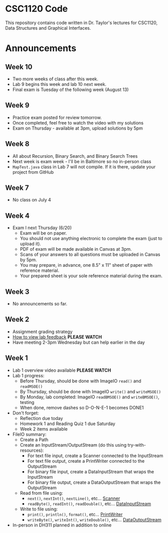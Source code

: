# CSC1120 Code
This repository contains code written in Dr. Taylor's lectures
for CSC1120, Data Structures and Graphical Interfaces.

# Announcements

## Week 10
- Two more weeks of class after this week.
- Lab 9 begins this week and lab 10 next week.
- Final exam is Tuesday of the following week (August 13)

## Week 9
- Practice exam posted for review tomorrow.
- Once completed, feel free to watch the video with my solutions
- Exam on Thursday - available at 3pm, upload solutions by 5pm

## Week 8
- All about Recursion, Binary Search, and Binary Search Trees
- Next week is exam week - I'll be in Baltimore so no in-person class
- `MapTest.java` class in Lab 7 will not compile. If it is there, update your project from GitHub

## Week 7
- No class on July 4

## Week 4
- Exam I next Thursday (6/20)
  - Exam will be on paper.
  - You should not use anything electronic to complete the exam (just to upload it).
  - PDF of exam will be made available in Canvas at 3pm.
  - Scans of your answers to all questions must be uploaded in Canvas by 5pm.
  - You may prepare, in advance, one 8.5" x 11" sheet of paper with reference material.
  - Your prepared sheet is your sole reference material during the exam.


## Week 3
- No announcements so far.

## Week 2
- Assignment grading strategy
- [How to view lab feedback](https://use.vg/XvMcl0) **PLEASE WATCH**
- Have meeting 2-3pm Wednesday but can help earlier in the day

## Week 1
- Lab 1 overview video available **PLEASE WATCH**
- Lab 1 progress:
  - Before Thursday, should be done with ImageIO `read()` and `readMSOE()`
  - By Thursday, should be done with ImageIO `write()` and `writeMSOE()`
  - By Monday, lab completed: ImageIO `readBMSOE()` and `writeBMSOE()`, testing
  - When done, remove dashes so D-O-N-E-1 becomes DONE1
- Don't forget:
  - Reflection due today
  - Homework 1 and Reading Quiz 1 due Saturday
  - Week 2 items available
- FileIO summary:
  - Create a Path
  - Create an InputStream/OutputStream (do this using try-with-resources):
    - For text file input, create a Scanner connected to the InputStream
    - For text file output, create a PrintWriter connected to the OutputStream
    - For binary file input, create a DataInputStream that wraps the InputStream
    - For binary file output, create a DataOutputStream that wraps the OutputStream
  - Read from file using:
    - `next()`, `nextInt()`, `nextLine()`, etc... [Scanner](http://javadoc.taylorial.com/java.base/util/Scanner.html)
    - `readByte()`, `readInt()`, `readDouble()`, etc... [DataInputStream](http://javadoc.taylorial.com/java.base/io/DataInputStream.html)
  - Write to file using:
    - `print()`, `println()`, `format()`, etc... [PrintWriter](http://javadoc.taylorial.com/java.base/io/PrintWriter.html)
    - `writeByte()`, `writeInt()`, `writeDouble()`, etc... [DataOutputStream](http://javadoc.taylorial.com/java.base/io/DataOutputStream.html)
- In-person in DH311 planned in addition to online

